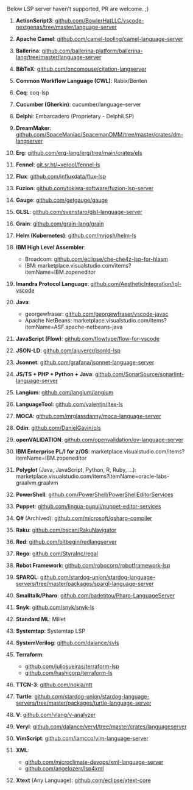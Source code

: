 Below LSP server haven't supported, PR are welcome. ;)

1. **ActionScript3**: [github.com/BowlerHatLLC/vscode-nextgenas/tree/master/language-server](https://github.com/BowlerHatLLC/vscode-nextgenas/tree/master/language-server)

3. **Apache Camel**: [github.com/camel-tooling/camel-language-server](https://github.com/camel-tooling/camel-language-server)

4. **Ballerina**: [github.com/ballerina-platform/ballerina-lang/tree/master/language-server](https://github.com/ballerina-platform/ballerina-lang/tree/master/language-server)

5. **BibTeX**: [github.com/oncomouse/citation-langserver](https://github.com/oncomouse/citation-langserver)

6. **Common Workflow Language (CWL)**: Rabix/Benten

7. **Coq**: coq-lsp

8. **Cucumber (Gherkin)**: cucumber/language-server

10. **Delphi**: Embarcadero (Proprietary - DelphiLSP)

11. **DreamMaker**: [github.com/SpaceManiac/SpacemanDMM/tree/master/crates/dm-langserver](https://github.com/SpaceManiac/SpacemanDMM/tree/master/crates/dm-langserver)

12. **Erg**: [github.com/erg-lang/erg/tree/main/crates/els](https://github.com/erg-lang/erg/tree/main/crates/els)

13. **Fennel**: [git.sr.ht/~xerool/fennel-ls](https://git.sr.ht/~xerool/fennel-ls)

14. **Flux**: [github.com/influxdata/flux-lsp](https://github.com/influxdata/flux-lsp)

15. **Fuzion**: [github.com/tokiwa-software/fuzion-lsp-server](https://github.com/tokiwa-software/fuzion-lsp-server)

16. **Gauge**: [github.com/getgauge/gauge](https://github.com/getgauge/gauge)

17. **GLSL**: [github.com/svenstaro/glsl-language-server](https://github.com/svenstaro/glsl-language-server)

18. **Grain**: [github.com/grain-lang/grain](https://github.com/grain-lang/grain)

19. **Helm (Kubernetes)**: [github.com/mrjosh/helm-ls](https://github.com/mrjosh/helm-ls)

20. **IBM High Level Assembler**: 
    - Broadcom: [github.com/eclipse/che-che4z-lsp-for-hlasm](https://github.com/eclipse/che-che4z-lsp-for-hlasm)
    - IBM: marketplace.visualstudio.com/items?itemName=IBM.zopeneditor

21. **Imandra Protocol Language**: [github.com/AestheticIntegration/ipl-vscode](https://github.com/AestheticIntegration/ipl-vscode)

22. **Java**: 
    - georgewfraser: [github.com/georgewfraser/vscode-javac](https://github.com/georgewfraser/vscode-javac)
    - Apache NetBeans: marketplace.visualstudio.com/items?itemName=ASF.apache-netbeans-java

23. **JavaScript (Flow)**: [github.com/flowtype/flow-for-vscode](https://github.com/flowtype/flow-for-vscode)

24. **JSON-LD**: [github.com/ajuvercr/jsonld-lsp](https://github.com/ajuvercr/jsonld-lsp)

25. **Jsonnet**: [github.com/grafana/jsonnet-language-server](https://github.com/grafana/jsonnet-language-server)

26. **JS/TS + PHP + Python + Java**: [github.com/SonarSource/sonarlint-language-server](https://github.com/SonarSource/sonarlint-language-server)

27. **Langium**: [github.com/langium/langium](https://github.com/langium/langium)

28. **LanguageTool**: [github.com/valentjn/ltex-ls](https://github.com/valentjn/ltex-ls)

29. **MOCA**: [github.com/mrglassdanny/moca-language-server](https://github.com/mrglassdanny/moca-language-server)

30. **Odin**: [github.com/DanielGavin/ols](https://github.com/DanielGavin/ols)

31. **openVALIDATION**: [github.com/openvalidation/ov-language-server](https://github.com/openvalidation/ov-language-server)

32. **IBM Enterprise PL/I for z/OS**: marketplace.visualstudio.com/items?itemName=IBM.zopeneditor

33. **Polyglot** (Java, JavaScript, Python, R, Ruby, …): marketplace.visualstudio.com/items?itemName=oracle-labs-graalvm.graalvm

34. **PowerShell**: [github.com/PowerShell/PowerShellEditorServices](https://github.com/PowerShell/PowerShellEditorServices)

35. **Puppet**: [github.com/lingua-pupuli/puppet-editor-services](https://github.com/lingua-pupuli/puppet-editor-services)

36. **Q#** (Archived): [github.com/microsoft/qsharp-compiler](https://github.com/microsoft/qsharp-compiler)

37. **Raku**: [github.com/bscan/RakuNavigator](https://github.com/bscan/RakuNavigator)

38. **Red**: [github.com/bitbegin/redlangserver](https://github.com/bitbegin/redlangserver)

39. **Rego**: [github.com/StyraInc/regal](https://github.com/StyraInc/regal)

40. **Robot Framework**: [github.com/robocorp/robotframework-lsp](https://github.com/robocorp/robotframework-lsp)

41. **SPARQL**: [github.com/stardog-union/stardog-language-servers/tree/master/packages/sparql-language-server](https://github.com/stardog-union/stardog-language-servers/tree/master/packages/sparql-language-server)

42. **Smalltalk/Pharo**: [github.com/badetitou/Pharo-LanguageServer](https://github.com/badetitou/Pharo-LanguageServer)

43. **Snyk**: [github.com/snyk/snyk-ls](https://github.com/snyk/snyk-ls)

44. **Standard ML**: Millet

45. **Systemtap**: Systemtap LSP

46. **SystemVerilog**: [github.com/dalance/svls](https://github.com/dalance/svls)

47. **Terraform**: 
    - [github.com/juliosueiras/terraform-lsp](https://github.com/juliosueiras/terraform-lsp)
    - [github.com/hashicorp/terraform-ls](https://github.com/hashicorp/terraform-ls)

48. **TTCN-3**: [github.com/nokia/ntt](https://github.com/nokia/ntt)

49. **Turtle**: [github.com/stardog-union/stardog-language-servers/tree/master/packages/turtle-language-server](https://github.com/stardog-union/stardog-language-servers/tree/master/packages/turtle-language-server)

50. **V**: [github.com/vlang/v-analyzer](https://github.com/vlang/v-analyzer)

51. **Veryl**: [github.com/dalance/veryl/tree/master/crates/languageserver](https://github.com/dalance/veryl/tree/master/crates/languageserver)

52. **VimScript**: [github.com/iamcco/vim-language-server](https://github.com/iamcco/vim-language-server)

53. **XML**: 
    - [github.com/microclimate-devops/xml-language-server](https://github.com/microclimate-devops/xml-language-server)
    - [github.com/angelozerr/lsp4xml](https://github.com/angelozerr/lsp4xml)

55. **Xtext** (Any Language): [github.com/eclipse/xtext-core](https://github.com/eclipse/xtext-core)

